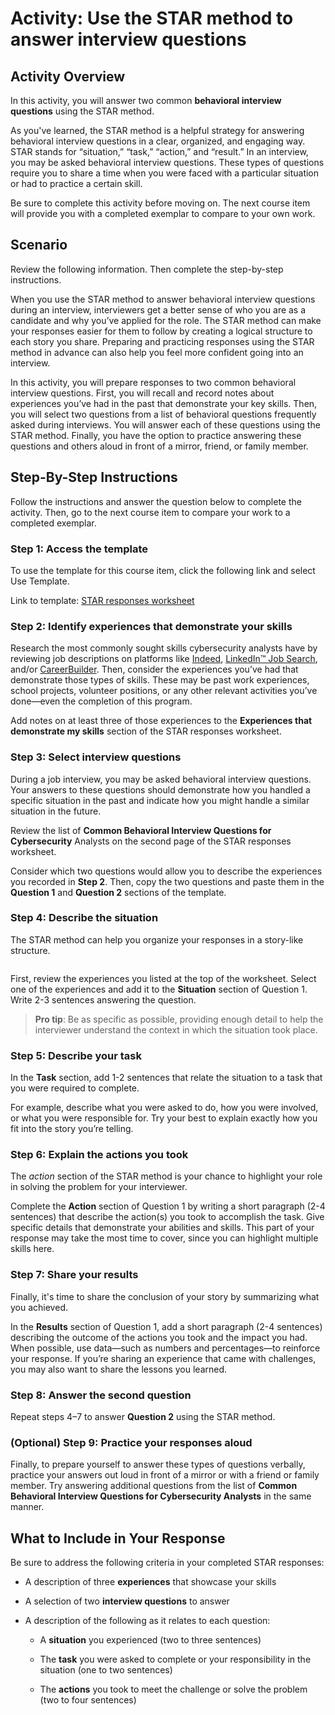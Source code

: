 # Activity: Use the STAR method to answer interview questions

## Activity Overview
In this activity, you will answer two common **behavioral interview questions** using the STAR method.

As you've learned, the STAR method is a helpful strategy for answering behavioral interview questions in a clear, organized, and engaging way. STAR stands for “situation,” “task,” “action,” and “result.” In an interview, you may be asked behavioral interview questions. These types of questions require you to share a time when you were faced with a particular situation or had to practice a certain skill.  

Be sure to complete this activity before moving on. The next course item will provide you with a completed exemplar to compare to your own work. 

## Scenario
Review the following information. Then complete the step-by-step instructions. 

When you use the STAR method to answer behavioral interview questions during an interview, interviewers get a better sense of who you are as a candidate and why you’ve applied for the role. The STAR method can make your responses easier for them to follow by creating a logical structure to each story you share. Preparing and practicing responses using the STAR method in advance can also help you feel more confident going into an interview. 

In this activity, you will prepare responses to two common behavioral interview questions. First, you will recall and record notes about experiences you’ve had in the past that demonstrate your key skills. Then, you will select two questions from a list of behavioral questions frequently asked during interviews. You will answer each of these questions using the STAR method. Finally, you have the option to practice answering these questions and others aloud in front of a mirror, friend, or family member. 

## Step-By-Step Instructions
Follow the instructions and answer the question below to complete the activity. Then, go to the next course item to compare your work to a completed exemplar.

### Step 1: Access the template
To use the template for this course item, click the following link and select Use Template.

Link to template: [STAR responses worksheet]()

### Step 2: Identify experiences that demonstrate your skills
Research the most commonly sought skills cybersecurity analysts have by reviewing job descriptions on platforms like [Indeed](https://ph.indeed.com/?r=us), [LinkedIn™ Job Search](https://www.linkedin.com/jobs/), and/or [CareerBuilder](https://www.careerbuilder.com/regional_sites). Then, consider the experiences you’ve had that demonstrate those types of skills. These may be past work experiences, school projects, volunteer positions, or any other relevant activities you’ve done—even the completion of this program. 

Add notes on at least three of those experiences to the **Experiences that demonstrate my skills** section of the STAR responses worksheet.

### Step 3: Select interview questions
During a job interview, you may be asked behavioral interview questions. Your answers to these questions should demonstrate how you handled a specific situation in the past and indicate how you might handle a similar situation in the future. 

Review the list of **Common Behavioral Interview Questions for Cybersecurity** Analysts on the second page of the STAR responses worksheet.

Consider which two questions would allow you to describe the experiences you recorded in **Step 2**. Then, copy the two questions and paste them in the **Question 1** and **Question 2** sections of the template.

### Step 4: Describe the situation
The STAR method can help you organize your responses in a story-like structure. 

![]()

First, review the experiences you listed at the top of the worksheet. Select one of the experiences and add it to the **Situation** section of Question 1. Write 2-3 sentences answering the question.

> **Pro tip**: Be as specific as possible, providing enough detail to help the interviewer understand the context in which the situation took place.

### Step 5: Describe your task
In the **Task** section, add 1-2 sentences that relate the situation to a task that you were required to complete.

For example, describe what you were asked to do, how you were involved, or what you were responsible for. Try your best to explain exactly how you fit into the story you’re telling.

### Step 6: Explain the actions you took
The *action* section of the STAR method is your chance to highlight your role in solving the problem for your interviewer. 

Complete the **Action** section of Question 1 by writing a short paragraph (2-4 sentences) that describe the action(s) you took to accomplish the task. Give specific details that demonstrate your abilities and skills. This part of your response may take the most time to cover, since you can highlight multiple skills here.

### Step 7: Share your results
Finally, it's time to share the conclusion of your story by summarizing what you achieved. 

In the **Results** section of Question 1, add a short paragraph (2-4 sentences) describing the outcome of the actions you took and the impact you had. When possible, use data—such as numbers and percentages—to reinforce your response. If you’re sharing an experience that came with challenges, you may also want to share the lessons you learned.

### Step 8: Answer the second question
Repeat steps 4–7 to answer **Question 2** using the STAR method.

### (Optional) Step 9: Practice your responses aloud
Finally, to prepare yourself to answer these types of questions verbally, practice your answers out loud in front of a mirror or with a friend or family member. Try answering additional questions from the list of **Common Behavioral Interview Questions for Cybersecurity Analysts** in the same manner.

## What to Include in Your Response
Be sure to address the following criteria in your completed STAR responses:

- A description of three **experiences** that showcase your skills

- A selection of two **interview questions** to answer

- A description of the following as it relates to each question:

    - A **situation** you experienced (two to three sentences)

    - The **task** you were asked to complete or your responsibility in the situation (one to two sentences)

    - The **actions** you took to meet the challenge or solve the problem (two to four  sentences)